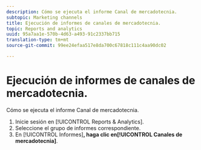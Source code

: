 ```yaml
---
description: Cómo se ejecuta el informe Canal de mercadotecnia.
subtopic: Marketing channels
title: Ejecución de informes de canales de mercadotecnia.
topic: Reports and analytics
uuid: 95a7aa1e-570b-4d63-a493-91c2337bb715
translation-type: tm+mt
source-git-commit: 99ee24efaa517e8da700c67818c111c4aa90dc02

---
```



# Ejecución de informes de canales de mercadotecnia.

Cómo se ejecuta el informe Canal de mercadotecnia.

1. Inicie sesión en [!UICONTROL Reports &amp; Analytics].
1. Seleccione el grupo de informes correspondiente.
1. En [!UICONTROL Informes]**, haga clic en[!UICONTROL Canales de mercadotecnia]**.
